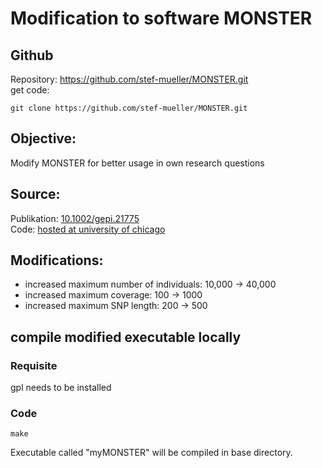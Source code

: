 # Modification to software MONSTER

## Github
Repository: https://github.com/stef-mueller/MONSTER.git   
get code:
```{bash}
git clone https://github.com/stef-mueller/MONSTER.git
```

## Objective: 
Modify MONSTER for better usage in own research questions

## Source:
Publikation: [10.1002/gepi.21775](https://doi.org/10.1002/gepi.21775)   
Code: [hosted at university of chicago](www.stat.uchicago.edu/~mcpeek/software/index.html)   

## Modifications:
* increased maximum number of individuals: 10,000 -> 40,000
* increased maximum coverage: 100 -> 1000
* increased maximum SNP length: 200 -> 500

## compile modified executable locally

### Requisite
gpl needs to be installed

### Code
```{bash}
make
```

Executable called "myMONSTER" will be compiled in base directory.
